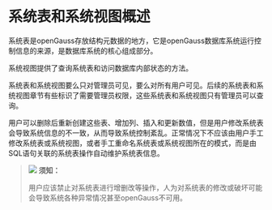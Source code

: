 # 系统表和系统视图概述<a name="ZH-CN_TOPIC_0289900580"></a>

系统表是openGauss存放结构元数据的地方，它是openGauss数据库系统运行控制信息的来源，是数据库系统的核心组成部分。

系统视图提供了查询系统表和访问数据库内部状态的方法。

系统表和系统视图要么只对管理员可见，要么对所有用户可见。后续的系统表和系统视图章节有些标识了需要管理员权限，这些系统表和系统视图只有管理员可以查询。

用户可以删除后重新创建这些表、增加列、插入和更新数值，但是用户修改系统表会导致系统信息的不一致，从而导致系统控制紊乱。正常情况下不应该由用户手工修改系统表或系统视图，或者手工重命名系统表或系统视图所在的模式，而是由SQL语句关联的系统表操作自动维护系统表信息。

>![](public_sys-resources/icon-notice.png) **须知：** 
>
>用户应该禁止对系统表进行增删改等操作，人为对系统表的修改或破坏可能会导致系统各种异常情况甚至openGauss不可用。

